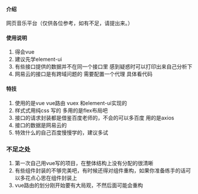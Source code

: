 
#### 介绍
网页音乐平台（仅供各位参考，如有不足，请提出来。）
#### 使用说明
1.  得会vue
2.  建议先学element-ui
3.  有些接口提供的数据并不在同一个接口里 感到疑惑时可以打印出来自己分析下
4.  网易云的接口是有跨域问题的 需要配置一个代理 具体看代码
#### 特技
1.  使用的是vue vue路由 vuex 和element-ui实现的
2.  样式式用纯css 写的 多用的是flex布局吧
3.  接口的请求封装都是借鉴百度老师的，不会的可以多百度 用的是axios
4.  接口的数据是网易云的
5.  特效什么的自己百度慢慢学的，建议多试

### 不足之处
1.  第一次自己用vue写的项目，在整体结构上没有分配的很清晰
2.  有些组件封装的不够完美吧，有时候还得对组件重构，如果你准备练手的话可以多花点心思在组件封装上
3.  vue路由的划分刚开始要有大局观，不然后面可能会重构

